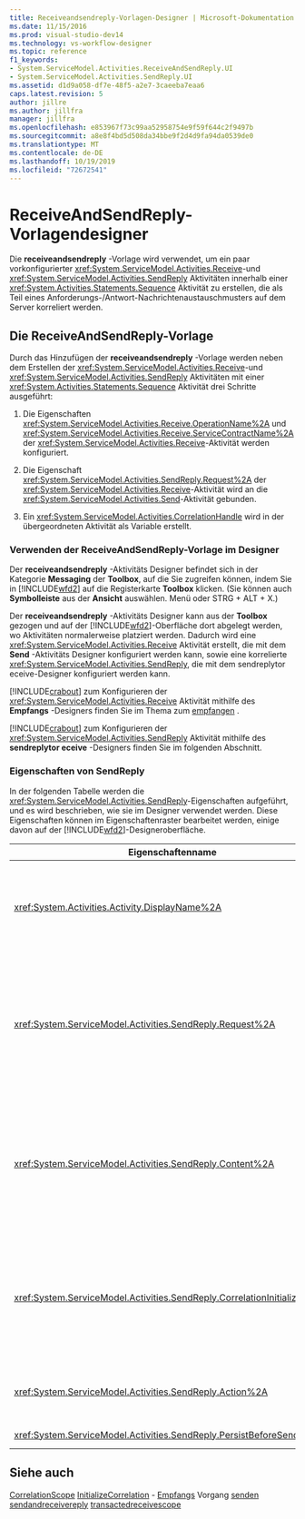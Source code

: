 ```yaml
---
title: Receiveandsendreply-Vorlagen-Designer | Microsoft-Dokumentation
ms.date: 11/15/2016
ms.prod: visual-studio-dev14
ms.technology: vs-workflow-designer
ms.topic: reference
f1_keywords:
- System.ServiceModel.Activities.ReceiveAndSendReply.UI
- System.ServiceModel.Activities.SendReply.UI
ms.assetid: d1d9a058-df7e-48f5-a2e7-3caeeba7eaa6
caps.latest.revision: 5
author: jillre
ms.author: jillfra
manager: jillfra
ms.openlocfilehash: e853967f73c99aa52958754e9f59f644c2f9497b
ms.sourcegitcommit: a8e8f4bd5d508da34bbe9f2d4d9fa94da0539de0
ms.translationtype: MT
ms.contentlocale: de-DE
ms.lasthandoff: 10/19/2019
ms.locfileid: "72672541"
---
```

# <a name="receiveandsendreply-template-designer"></a>ReceiveAndSendReply-Vorlagendesigner
Die **receiveandsendreply** -Vorlage wird verwendet, um ein paar vorkonfigurierter <xref:System.ServiceModel.Activities.Receive>-und <xref:System.ServiceModel.Activities.SendReply> Aktivitäten innerhalb einer <xref:System.Activities.Statements.Sequence> Aktivität zu erstellen, die als Teil eines Anforderungs-/Antwort-Nachrichtenaustauschmusters auf dem Server korreliert werden.

## <a name="the-receiveandsendreply-template"></a>Die ReceiveAndSendReply-Vorlage
 Durch das Hinzufügen der **receiveandsendreply** -Vorlage werden neben dem Erstellen der <xref:System.ServiceModel.Activities.Receive>-und <xref:System.ServiceModel.Activities.SendReply> Aktivitäten mit einer <xref:System.Activities.Statements.Sequence> Aktivität drei Schritte ausgeführt:

1. Die Eigenschaften <xref:System.ServiceModel.Activities.Receive.OperationName%2A> und <xref:System.ServiceModel.Activities.Receive.ServiceContractName%2A> der <xref:System.ServiceModel.Activities.Receive>-Aktivität werden konfiguriert.

2. Die Eigenschaft <xref:System.ServiceModel.Activities.SendReply.Request%2A> der <xref:System.ServiceModel.Activities.Receive>-Aktivität wird an die <xref:System.ServiceModel.Activities.Send>-Aktivität gebunden.

3. Ein <xref:System.ServiceModel.Activities.CorrelationHandle> wird in der übergeordneten Aktivität als Variable erstellt.

### <a name="using-the-receiveandsendreply-template-designer"></a>Verwenden der ReceiveAndSendReply-Vorlage im Designer
 Der **receiveandsendreply** -Aktivitäts Designer befindet sich in der Kategorie **Messaging** der **Toolbox**, auf die Sie zugreifen können, indem Sie in [!INCLUDE[wfd2](../includes/wfd2-md.md)] auf die Registerkarte **Toolbox** klicken. (Sie können auch **Symbolleiste** aus der **Ansicht** auswählen. Menü oder STRG + ALT + X.)

 Der **receiveandsendreply** -Aktivitäts Designer kann aus der **Toolbox** gezogen und auf der [!INCLUDE[wfd2](../includes/wfd2-md.md)]-Oberfläche dort abgelegt werden, wo Aktivitäten normalerweise platziert werden. Dadurch wird eine <xref:System.ServiceModel.Activities.Receive> Aktivität erstellt, die mit dem **Send** -Aktivitäts Designer konfiguriert werden kann, sowie eine korrelierte <xref:System.ServiceModel.Activities.SendReply>, die mit dem sendreplytor eceive-Designer konfiguriert werden kann.

 [!INCLUDE[crabout](../includes/crabout-md.md)] zum Konfigurieren der <xref:System.ServiceModel.Activities.Receive> Aktivität mithilfe des **Empfangs** -Designers finden Sie im Thema zum [empfangen](../workflow-designer/receive-activity-designer.md) .

 [!INCLUDE[crabout](../includes/crabout-md.md)] zum Konfigurieren der <xref:System.ServiceModel.Activities.SendReply> Aktivität mithilfe des **sendreplytor eceive** -Designers finden Sie im folgenden Abschnitt.

### <a name="properties-of-sendreply"></a>Eigenschaften von SendReply
 In der folgenden Tabelle werden die <xref:System.ServiceModel.Activities.SendReply>-Eigenschaften aufgeführt, und es wird beschrieben, wie sie im Designer verwendet werden. Diese Eigenschaften können im Eigenschaftenraster bearbeitet werden, einige davon auf der [!INCLUDE[wfd2](../includes/wfd2-md.md)]-Designeroberfläche.

|                               Eigenschaftenname                                | Erforderlich |                                                                                                                                                                                                                                                                                                                                                      Verwendung                                                                                                                                                                                                                                                                                                                                                       |
|----------------------------------------------------------------------------|----------|------------------------------------------------------------------------------------------------------------------------------------------------------------------------------------------------------------------------------------------------------------------------------------------------------------------------------------------------------------------------------------------------------------------------------------------------------------------------------------------------------------------------------------------------------------------------------------------------------------------------------------------------------------------------------------------------------------------|
|              <xref:System.Activities.Activity.DisplayName%2A>              |  False   |                                                                                                                                                                                            Der optionale Anzeigename der <xref:System.ServiceModel.Activities.SendReply>-Aktivität. Der Standardname lautet SendReplyToReceive.<br /><br /> Obwohl die Verwendung eines nicht standardmäßigen Werts für den benutzerfreundlichen <xref:System.Activities.Activity.DisplayName%2A> nicht zwingend erforderlich ist, wird empfohlen, einen solchen Wert zu verwenden.                                                                                                                                                                                             |
|         <xref:System.ServiceModel.Activities.SendReply.Request%2A>         |   True   | Verweis auf die dieser <xref:System.ServiceModel.Activities.Receive>-Aktivität zugeordnete <xref:System.ServiceModel.Activities.SendReply>-Aktivität. Diese Eigenschaft darf nicht **null**sein. Die <xref:System.ServiceModel.Activities.Receive>-Aktivität und die <xref:System.ServiceModel.Activities.SendReply>-Aktivität werden verwendet, um zusammen ein Anforderungs-/Antwort-Messaging-Muster auf dem Server zu modellieren. Diese Eigenschaft gibt an, welche <xref:System.ServiceModel.Activities.Send>-Aktivität zugeordnet wird. Im Designer können Sie diese Eigenschaft nicht bearbeiten, da sie automatisch an die <xref:System.ServiceModel.Activities.Send>-Aktivität gebunden wird, anhand der Sie die <xref:System.ServiceModel.Activities.SendReply>-Aktivität erstellt haben. |
|         <xref:System.ServiceModel.Activities.SendReply.Content%2A>         |  False   |                       Gibt die zu empfangende Nachricht oder den zu empfangenden Parameterinhalt an. Dies kann entweder eine <xref:System.ServiceModel.Activities.ReceiveMessageContent>-Aktivität oder eine <xref:System.ServiceModel.Activities.ReceiveParametersContent>-Aktivität sein. Bearbeiten Sie diese Eigenschaft, indem Sie auf die Schaltfläche mit den Auslassungs Punkten neben dem Feld **Inhalt** im Eigenschaften Raster oder auf die Schaltfläche **definieren...** Schaltfläche neben der **Inhalts** Bezeichnung auf der **Empfangs** Aktivitäts Designer Oberfläche. Beide zeigen das Dialogfeld **Inhalts Definition** an. [!INCLUDE[crabout](../includes/crabout-md.md)], wie Sie dieses Feld verwenden, finden Sie im Thema [Inhalts Definition (Dialog Feld](../workflow-designer/content-definition-dialog-box.md) ).                       |
| <xref:System.ServiceModel.Activities.SendReply.CorrelationInitializers%2A> |  False   |            Gibt die Auflistung von <xref:System.ServiceModel.Activities.CorrelationInitializer>-Objekten an, die mehrere <xref:System.ServiceModel.Activities.CorrelationHandle>-Objekte initialisiert, die diese <xref:System.ServiceModel.Activities.Receive>-Aktivität im Workflow konfigurieren. Klicken Sie im Eigenschaften Raster neben der Eigenschaft <xref:System.ServiceModel.Activities.SendReply.CorrelationInitializers%2A> auf die Schaltfläche mit den Auslassungs Punkten, um das Dialogfeld **korrelationsinitialisierer hinzufügen** zu öffnen. [!INCLUDE[crabout](../includes/crabout-md.md)] dieses Kontrollkästchen finden Sie im Thema [Dialog Feld "correlationinitializers hinzufügen](../workflow-designer/add-correlationinitializers-dialog-box.md) ".            |
|         <xref:System.ServiceModel.Activities.SendReply.Action%2A>          |  False   |                                                                                                                                                                                                                                              Gibt den Aktionsheader der Nachricht an. Ist er nicht explizit festgelegt, lautet sein Standardwert:<br /><br /> <strong>https://tempuri.org/{service Vertrags Namespace}/Vertrags Name}/{Vorgangs Name}</strong>                                                                                                                                                                                                                                              |
|    <xref:System.ServiceModel.Activities.SendReply.PersistBeforeSend%2A>    |  False   |                                                                                                                                                                                                                                                                                          Gibt an, ob die Workflowinstanz beibehalten werden soll, bevor die Antwortnachricht gesendet wird. Der Standardwert ist **FALSE**.                                                                                                                                                                                                                                                                                           |

## <a name="see-also"></a>Siehe auch
 [CorrelationScope](../workflow-designer/correlationscope-activity-designer.md) [InitializeCorrelation](../workflow-designer/initializecorrelation-activity-designer.md) - [Empfangs](../workflow-designer/receive-activity-designer.md) Vorgang [senden](../workflow-designer/send-activity-designer.md) [sendandreceivereply](../workflow-designer/sendandreceivereply-template-designer.md) [transactedreceivescope](../workflow-designer/transactedreceivescope-activity-designer.md)